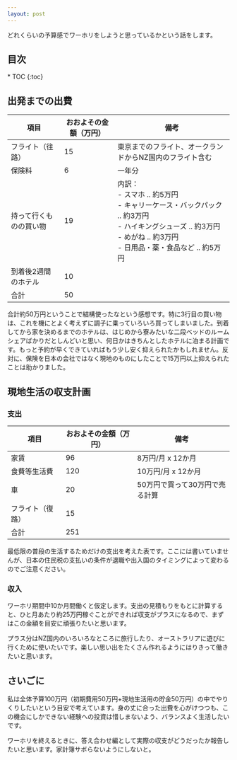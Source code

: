```yaml
---
layout: post
---
```


どれくらいの予算感でワーホリをしようと思っているかという話をします。

<h2>目次</h2>
<nav class="toc" markdown="1">
* TOC
{:toc}
</nav>

## 出発までの出費

| 項目                   | おおよその金額（万円） | 備考                                                         |
| ---------------------- | ---------------------- | ------------------------------------------------------------ |
| フライト（往路）       | 15                     | 東京までのフライト、オークランドからNZ国内のフライト含む     |
| 保険料                 | 6                      | 一年分                                                       |
| 持って行くものの買い物 | 19                     | 内訳：<br>- スマホ .. 約5万円<br>- キャリーケース・バックパック .. 約3万円<br>- ハイキングシューズ .. 約3万円<br>- めがね .. 約3万円<br>- 日用品・薬・食品など .. 約5万円 |
| 到着後2週間のホテル    | 10                     |                                                              |
| 合計                   | 50                     |                                                              |

合計約50万円ということで結構使ったなという感想です。特に3行目の買い物は、これを機にとよく考えずに調子に乗っていろいろ買ってしまいました。到着してから家を決めるまでのホテルは、はじめから寮みたいな二段ベッドのルームシェアばかりだとしんどいと思い、何日かはきちんとしたホテルに泊まる計画です。もっと予約が早くできていればもう少し安く抑えられたかもしれません。反対に、保険を日本の会社ではなく現地のものにしたことで15万円以上抑えられたことは助かりました。

## 現地生活の収支計画

### 支出

| 項目             | おおよその金額（万円） | 備考                           |
| ---------------- | ---------------------- | ------------------------------ |
| 家賃             | 96                     | 8万円/月 x 12か月              |
| 食費等生活費     | 120                    | 10万円/月 x 12か月             |
| 車               | 20                     | 50万円で買って30万円で売る計算 |
| フライト（復路） | 15                     |                                |
| 合計             | 251                    |                                |

最低限の普段の生活するためだけの支出を考えた表です。ここには書いていませんが、日本の住民税の支払いの条件が退職や出入国のタイミングによって変わるのでご注意ください。

### 収入

ワーホリ期間中10か月間働くと仮定します。支出の見積もりをもとに計算すると、ひと月あたり約25万円稼ぐことができれば収支がプラスになるので、まずはこの金額を目安に頑張りたいと思います。

プラス分はNZ国内のいろいろなところに旅行したり、オーストラリアに遊びに行くために使いたいです。楽しい思い出をたくさん作れるようにはりきって働きたいと思います。

## さいごに

私は全体予算100万円（初期費用50万円+現地生活用の貯金50万円）の中でやりくりしたいという目安で考えています。身の丈に合った出費を心がけつつも、この機会にしかできない経験への投資は惜しまないよう、バランスよく生活したいです。

ワーホリを終えるときに、答え合わせ編として実際の収支がどうだったか報告したいと思います。家計簿サボらないようにしないと。

